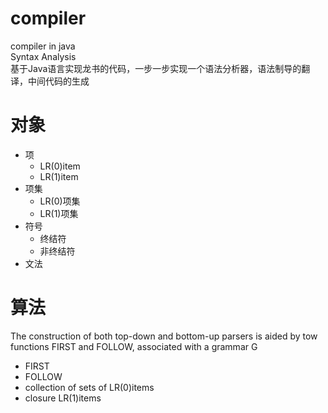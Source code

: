 # compiler
compiler in java  
Syntax Analysis  
基于Java语言实现龙书的代码，一步一步实现一个语法分析器，语法制导的翻译，中间代码的生成

# 对象
- 项
   - LR(0)item
   - LR(1)item
- 项集
   - LR(0)项集
   - LR(1)项集
- 符号
   - 终结符
   - 非终结符
- 文法

# 算法
The construction of both top-down and bottom-up parsers is aided by tow functions FIRST and FOLLOW, associated with a grammar G
- FIRST
- FOLLOW
- collection of sets of LR(0)items
- closure LR(1)items
